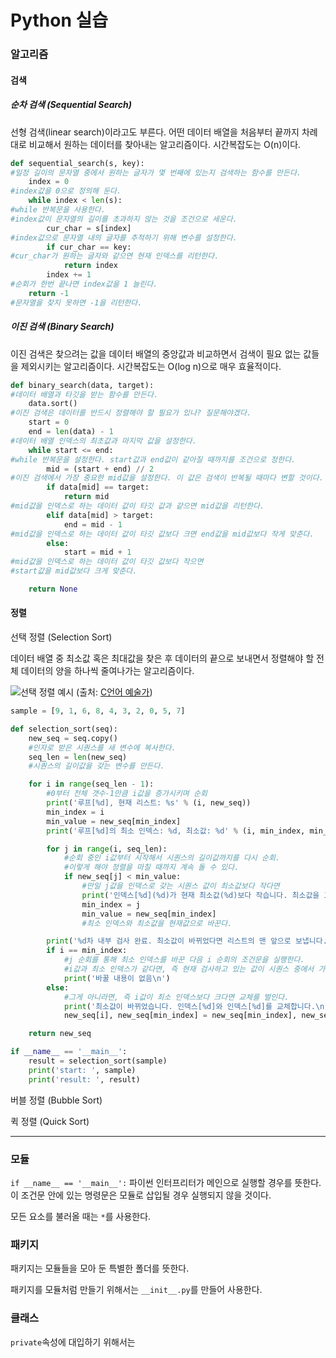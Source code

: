 # Python 실습

### 알고리즘

#### 검색

##### 순차 검색 (Sequential Search)

선형 검색(linear search)이라고도 부른다. 어떤 데이터 배열을 처음부터 끝까지 차례대로 비교해서 원하는 데이터를 찾아내는 알고리즘이다. 시간복잡도는 O(n)이다.

```python
def sequential_search(s, key):
#일정 길이의 문자열 중에서 원하는 글자가 몇 번째에 있는지 검색하는 함수를 만든다. 
    index = 0
#index값을 0으로 정의해 둔다.
    while index < len(s):
#while 반복문을 사용한다.
#index값이 문자열의 길이를 초과하지 않는 것을 조건으로 세운다.
        cur_char = s[index]
#index값으로 문자열 내의 글자를 추적하기 위해 변수를 설정한다.
        if cur_char == key:
#cur_char가 원하는 글자와 같으면 현재 인덱스를 리턴한다.
            return index
        index += 1
#순회가 한번 끝나면 index값을 1 늘린다.
    return -1
#문자열을 찾지 못하면 -1을 리턴한다.
```

##### 이진 검색 (Binary Search)

이진 검색은 찾으려는 값을 데이터 배열의 중앙값과 비교하면서 검색이 필요 없는 값들을 제외시키는 알고리즘이다. 시간복잡도는 O(log n)으로 매우 효율적이다.

```python
def binary_search(data, target):
#데이터 배열과 타깃을 받는 함수를 만든다.
    data.sort()
#이진 검색은 데이터를 반드시 정렬해야 할 필요가 있나? 질문해야겠다.
    start = 0
    end = len(data) - 1
#데이터 배열 인덱스의 최초값과 마지막 값을 설정한다.
    while start <= end:
#while 반복문을 설정한다. start값과 end값이 같아질 때까지를 조건으로 정한다.
        mid = (start + end) // 2
#이진 검색에서 가장 중요한 mid값을 설정한다. 이 값은 검색이 반복될 때마다 변할 것이다.
        if data[mid] == target:
            return mid
#mid값을 인덱스로 하는 데이터 값이 타깃 값과 같으면 mid값을 리턴한다.
        elif data[mid] > target:
            end = mid - 1
#mid값을 인덱스로 하는 데이터 값이 타깃 값보다 크면 end값을 mid값보다 작게 맞춘다.
        else:
            start = mid + 1
#mid값을 인덱스로 하는 데이터 값이 타깃 값보다 작으면
#start값을 mid값보다 크게 맞춘다.

    return None

```


#### 정렬

선택 정렬 (Selection Sort)

데이터 배열 중 최소값 혹은 최대값을 찾은 후 데이터의 끝으로 보내면서 정렬해야 할 전체 데이터의 양을 하나씩 줄여나가는 알고리즘이다.

![선택 정렬 예시](http://cfile21.uf.tistory.com/image/253B5836546AF3F514A6D1)
(출처: [C언어 예술가](http://thrillfighter.tistory.com/210))

```python
sample = [9, 1, 6, 8, 4, 3, 2, 0, 5, 7]

def selection_sort(seq):
    new_seq = seq.copy()
    #인자로 받은 시퀀스를 새 변수에 복사한다.
    seq_len = len(new_seq)
    #시퀀스의 길이값을 갖는 변수를 만든다.

    for i in range(seq_len - 1):
        #0부터 전체 갯수-1만큼 i값을 증가시키며 순회
        print('루프[%d], 현재 리스트: %s' % (i, new_seq))
        min_index = i
        min_value = new_seq[min_index]
        print('루프[%d]의 최소 인덱스: %d, 최소값: %d' % (i, min_index, min_value))

        for j in range(i, seq_len):
            #순회 중인 i값부터 시작해서 시퀀스의 길이값까지를 다시 순회.
            #이렇게 해야 정렬을 마칠 때까지 계속 돌 수 있다.
            if new_seq[j] < min_value:
                #만일 j값을 인덱스로 갖는 시퀀스 값이 최소값보다 작다면
                print('인덱스[%d](%d)가 현재 최소값(%d)보다 작습니다. 최소값을 교체합니다.' % (j, new_seq[j], min_value))
                min_index = j
                min_value = new_seq[min_index]
                #최소 인덱스와 최소값을 현재값으로 바꾼다.

        print('%d차 내부 검사 완료. 최소값이 바뀌었다면 리스트의 맨 앞으로 보냅니다.' % (i+1))
        if i == min_index:
            #j 순회를 통해 최소 인덱스를 바꾼 다음 i 순회의 조건문을 실행한다.
            #i값과 최소 인덱스가 같다면, 즉 현재 검사하고 있는 값이 시퀀스 중에서 가장 작은 값이라면 통과한다.
            print('바꿀 내용이 없음\n')
        else:
            #그게 아니라면, 즉 i값이 최소 인덱스보다 크다면 교체를 벌인다.
            print('최소값이 바뀌었습니다. 인덱스[%d]와 인덱스[%d]를 교체합니다.\n' % (i, min_index))
            new_seq[i], new_seq[min_index] = new_seq[min_index], new_seq[i]

    return new_seq

if __name__ == '__main__':
    result = selection_sort(sample)
    print('start: ', sample)
    print('result: ', result)

```


버블 정렬 (Bubble Sort)

퀵 정렬 (Quick Sort)






<hr>

### 모듈

`if __name__ == '__main__':` 파이썬 인터프리터가 메인으로 실행할 경우를 뜻한다. 이 조건문 안에 있는 명령문은 모듈로 삽입될 경우 실행되지 않을 것이다.

모든 요소를 불러올 때는 `*`를 사용한다.

### 패키지

패키지는 모듈들을 모아 둔 특별한 폴더를 뜻한다.

패키지를 모듈처럼 만들기 위해서는 `__init__.py`를 만들어 사용한다.

### 클래스


`private`속성에 대입하기 위해서는 

